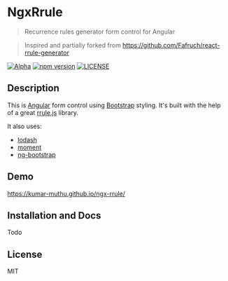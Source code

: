 # NgxRrule
> Recurrence rules generator form control for Angular

> Inspired and partially forked from https://github.com/Fafruch/react-rrule-generator

[![Alpha](https://img.shields.io/badge/status-alpha-yellow.svg)](Alpha)
[![npm version](https://badge.fury.io/js/ngx-rrule.svg)](https://badge.fury.io/js/ngx-rrule)
[![LICENSE](https://img.shields.io/npm/l/express.svg)](LICENSE)

## Description

This is [Angular](https://angular.io/) form control using [Bootstrap](https://github.com/twbs/bootstrap) styling. It's built with the help of a great [rrule.js](https://github.com/jakubroztocil/rrule) library.

It also uses:
* [lodash](https://github.com/lodash/lodash)
* [moment](https://github.com/moment/moment)
* [ng-bootstrap](https://ng-bootstrap.github.io/#/components/datepicker/overview)

## Demo
https://kumar-muthu.github.io/ngx-rrule/

## Installation and Docs
Todo

## License 
MIT
